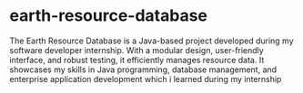 # earth-resource-database
The Earth Resource Database is a Java-based project developed during my software developer internship. With a modular design, user-friendly interface, and robust testing, it efficiently manages resource data. It showcases my skills in Java programming, database management, and enterprise application development which i learned during my internship
